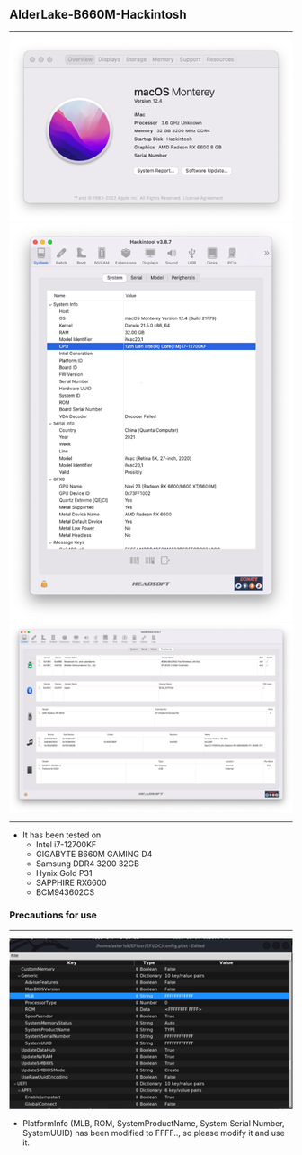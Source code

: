 ## AlderLake-B660M-Hackintosh
***
![INFO](./s/INFO.png)
![12CHECK](./s/12Check.png)
![Other](./s/Otherparts.png)
***
- It has been tested on 
  - Intel i7-12700KF
  - GIGABYTE B660M GAMING D4
  - Samsung DDR4 3200 32GB 
  - Hynix Gold P31 
  - SAPPHIRE RX6600
  - BCM943602CS

### Precautions for use
***
![FFFF](./s/FFFF.png)
- PlatformInfo (MLB, ROM, SystemProductName, System Serial Number, SystemUUID) has been modified to FFFF.., so please modify it and use it.

